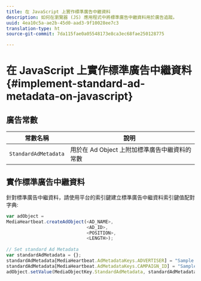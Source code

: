 ```yaml
---
title: 在 JavaScript 上實作標準廣告中繼資料
description: 如何在瀏覽器 (JS) 應用程式中將標準廣告中繼資料用於廣告追蹤。
uuid: 4ea10c5a-ae2b-45d0-aad3-9f10028ee7c3
translation-type: ht
source-git-commit: 7da115fae0a05548173e8ca3ec68fae250128775

---
```



# 在 JavaScript 上實作標準廣告中繼資料{#implement-standard-ad-metadata-on-javascript}

## 廣告常數

| 常數名稱 | 說明   |
|---|---|
| `StandardAdMetadata` | 用於在 Ad Object 上附加標準廣告中繼資料的常數 |

## 實作標準廣告中繼資料

針對標準廣告中繼資料，請使用平台的索引鍵建立標準廣告中繼資料索引鍵值配對字典:

```js
var adObject =  
MediaHeartbeat.createAdObject(<AD_NAME>,  
                              <AD_ID>,  
                              <POSITION>,  
                              <LENGTH>); 
   
// Set standard Ad Metadata 
var standardAdMetadata = {}; 
standardAdMetadata[MediaHeartbeat.AdMetadataKeys.ADVERTISER] = "Sample Advertiser"; 
standardAdMetadata[MediaHeartbeat.AdMetadataKeys.CAMPAIGN_ID] = "Sample Campaign"; 
adObject.setValue(MediaObjectKey.StandardAdMetadata, standardAdMetadata);
```

